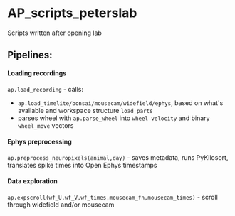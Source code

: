 # AP_scripts_peterslab
Scripts written after opening lab

## Pipelines: 

#### Loading recordings
`ap.load_recording` - calls: 
- `ap.load_timelite/bonsai/mousecam/widefield/ephys`, based on what's available and workspace structure `load_parts`
- parses wheel with `ap.parse_wheel` into `wheel velocity` and binary `wheel_move` vectors

#### Ephys preprocessing
`ap.preprocess_neuropixels(animal,day)` - saves metadata, runs PyKilosort, translates spike times into Open Ephys timestamps

#### Data exploration
`ap.expscroll(wf_U,wf_V,wf_times,mousecam_fn,mousecam_times)` - scroll through widefield and/or mousecam
